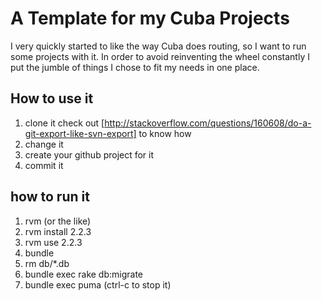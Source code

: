 # A Template for my Cuba Projects
I very quickly started to like the way Cuba does routing, so I want to run some projects with it. In order to avoid
reinventing the wheel constantly I put the jumble of things I chose to fit my needs in one place.
## How to use it
1. clone it
  check out [http://stackoverflow.com/questions/160608/do-a-git-export-like-svn-export] to know how
2. change it
3. create your github project for it
4. commit it

## how to run it
1. rvm (or the like)
2. rvm install 2.2.3
3. rvm use 2.2.3
4. bundle
5. rm db/*.db
6. bundle exec rake db:migrate
7. bundle exec puma
(ctrl-c to stop it)
